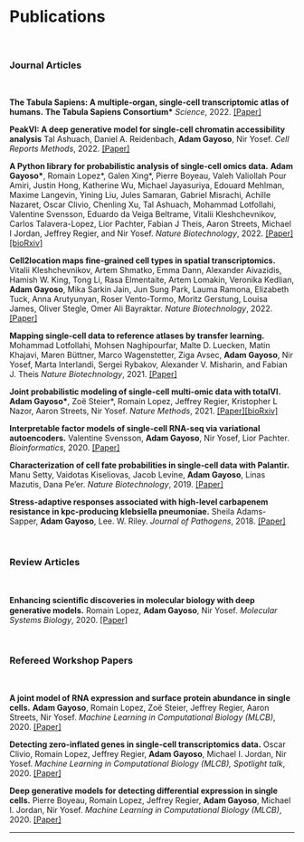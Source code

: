 # Publications

<!-- <br>
<h3>Preprints</h3>
<br> -->

<br>
<h3>Journal Articles</h3>
<br>


**The Tabula Sapiens: A multiple-organ, single-cell transcriptomic atlas of humans.**
**The Tabula Sapiens Consortium\***
*Science*, 2022. [[Paper]](https://www.science.org/doi/10.1126/science.abl4896)


**PeakVI: A deep generative model for single-cell chromatin accessibility analysis**
Tal Ashuach, Daniel A. Reidenbach, **Adam Gayoso**, Nir Yosef.
*Cell Reports Methods*, 2022. [[Paper]](https://doi.org/10.1016/j.crmeth.2022.100182)

**A Python library for probabilistic analysis of single-cell omics data.**
**Adam Gayoso\***, Romain Lopez\*, Galen Xing\*, Pierre Boyeau, Valeh Valiollah Pour Amiri, Justin Hong, Katherine Wu, Michael Jayasuriya, Edouard Mehlman, Maxime Langevin, Yining Liu, Jules Samaran, Gabriel Misrachi, Achille Nazaret, Oscar Clivio, Chenling Xu, Tal Ashuach, Mohammad Lotfollahi, Valentine Svensson, Eduardo da Veiga Beltrame, Vitalii Kleshchevnikov, Carlos Talavera-Lopez, Lior Pachter, Fabian J Theis, Aaron Streets, Michael I Jordan, Jeffrey Regier, and Nir Yosef.
*Nature Biotechnology*, 2022. [[Paper]](http://dx.doi.org/10.1038/s41587-021-01206-w)[[bioRxiv]](https://www.biorxiv.org/content/10.1101/2021.04.28.441833v1)

**Cell2location maps fine-grained cell types in spatial transcriptomics.**
Vitalii Kleshchevnikov, Artem Shmatko, Emma Dann, Alexander Aivazidis, Hamish W. King, Tong Li, Rasa Elmentaite, Artem Lomakin, Veronika Kedlian, **Adam Gayoso**, Mika Sarkin Jain, Jun Sung Park, Lauma Ramona, Elizabeth Tuck, Anna Arutyunyan, Roser Vento-Tormo, Moritz Gerstung, Louisa James, Oliver Stegle, Omer Ali Bayraktar.
*Nature Biotechnology*, 2022. [[Paper]](https://www.nature.com/articles/s41587-021-01139-4)

**Mapping single-cell data to reference atlases by transfer learning.**
Mohammad Lotfollahi, Mohsen Naghipourfar, Malte D. Luecken, Matin Khajavi, Maren Büttner, Marco Wagenstetter, Ziga Avsec, **Adam Gayoso**, Nir Yosef, Marta Interlandi, Sergei Rybakov, Alexander V. Misharin, and Fabian J. Theis
*Nature Biotechnology*, 2021. [[Paper]](https://www.nature.com/articles/s41587-021-01001-7)

**Joint probabilistic modeling of single-cell multi-omic data with totalVI.**
**Adam Gayoso\***, Zoë Steier*, Romain Lopez, Jeffrey Regier, Kristopher L Nazor, Aaron Streets, Nir Yosef.
*Nature Methods*, 2021. [[Paper]](https://www.nature.com/articles/s41592-020-01050-x.epdf?sharing_token=F_xpBUwgD5vHVAB5jvU0c9RgN0jAjWel9jnR3ZoTv0NDA6nPyssLQkWDcY8VB7gLKdlD8q3cqpF5ovLZjZTudaweTnzODEXCrkjJ2UJEEpOAhfOCwEZ0h0Y2WTkn_GOBfGUZhH-lzX_u_AswArGFGinU1pcuXPvuTkPrrQI4zko%3D)[[bioRxiv]](https://www.biorxiv.org/content/10.1101/2020.05.08.083337v2)

**Interpretable factor models of single-cell RNA-seq via
variational autoencoders.**
Valentine Svensson, **Adam Gayoso**, Nir Yosef, Lior Pachter.
*Bioinformatics*, 2020. [[Paper]](https://academic.oup.com/bioinformatics/advance-article/doi/10.1093/bioinformatics/btaa169/5807606?rss=1)

**Characterization of cell fate probabilities
in single-cell data with Palantir.**
Manu Setty, Vaidotas Kiseliovas, Jacob Levine, **Adam Gayoso**, Linas Mazutis, Dana Pe’er.
*Nature Biotechnology*, 2019. [[Paper]](https://www.nature.com/articles/s41587-019-0068-4)

**Stress-adaptive responses associated with high-level
carbapenem resistance in kpc-producing klebsiella
pneumoniae.**
Sheila Adams-Sapper, **Adam Gayoso**, Lee. W. Riley.
*Journal of Pathogens*, 2018. [[Paper]](https://www.hindawi.com/journals/jpath/2018/3028290/abs/)

<br>
<h3>Review Articles</h3>
<br>

**Enhancing scientiﬁc discoveries in molecular biology with deep generative
models.**
Romain Lopez, **Adam Gayoso**, Nir Yosef.
*Molecular Systems Biology*, 2020. [[Paper]](https://www.embopress.org/doi/full/10.15252/msb.20199198)

<br>
<h3>Refereed Workshop Papers</h3>
<br>

**A joint model of RNA expression and surface protein abundance in single
cells.**
**Adam Gayoso**, Romain Lopez, Zo&euml; Steier, Jeffrey Regier, Aaron Streets, Nir Yosef.
*Machine Learning in Computational Biology (MLCB)*, 2020. [[Paper]](https://www.biorxiv.org/content/10.1101/791947v1)

**Detecting zero-inflated genes in single-cell transcriptomics data.**
Oscar Clivio, Romain Lopez, Jeffrey Regier, **Adam Gayoso**, Michael I. Jordan, Nir Yosef.
*Machine Learning in Computational Biology (MLCB), Spotlight talk*, 2020. [[Paper]](https://www.biorxiv.org/content/10.1101/794875v1)

**Deep generative models for detecting differential expression in single
cells.**
Pierre Boyeau, Romain Lopez, Jeffrey Regier, **Adam Gayoso**, Michael I. Jordan, Nir Yosef.
*Machine Learning in Computational Biology (MLCB)*, 2020. [[Paper]](https://www.biorxiv.org/content/10.1101/794289v1)

----